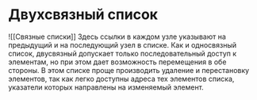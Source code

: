 # Двухсвязный список
![[Связные списки]]
Здесь ссылки в каждом узле указывают на предыдущий и на последующий узел в списке. Как и односвязный список, двусвязный допускает только последовательный доступ к элементам, но при этом дает возможность перемещения в обе стороны. В этом списке проще производить удаление и перестановку элементов, так как легко доступны адреса тех элементов списка, указатели которых направлены на изменяемый элемент.